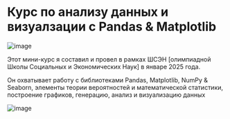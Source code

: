 # Курс по анализу данных и визуалзации с Pandas &amp; Matplotlib

![image](https://github.com/user-attachments/assets/21d598d8-32e9-4584-9878-7601a38a5712)

Этот мини-курс я составил и провел в рамках ШСЭН [олимпиадной Школы Социальных и Экономических Наук] в январе 2025 года.

Он охватывает работу с библиотеками Pandas, Matplotlib, NumPy &amp; Seaborn, элементы теории вероятностей и математической статистики, построение графиков, генерацию, анализ и визуализацию данных

![image](https://github.com/user-attachments/assets/fc04aee8-8e3c-4e95-abf8-87943584f839)
